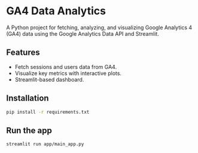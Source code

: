# GA4 Data Analytics

A Python project for fetching, analyzing, and visualizing Google Analytics 4 (GA4) data using the Google Analytics Data API and Streamlit.

## Features

- Fetch sessions and users data from GA4.
- Visualize key metrics with interactive plots.
- Streamlit-based dashboard.

## Installation

```bash
pip install -r requirements.txt
```

## Run the app

```bash
streamlit run app/main_app.py
```
